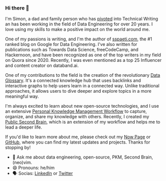 ### Hi there 👋

I'm Simon, a dad and family person who has [pivoted](https://youtu.be/dNASkBuhPy0) into Technical Writing an has been working in the field of Data Engineering for over 20 years. I love using my skills to make a positive impact on the world around me.

One of my passions is writing, and I'm the author of [sspaeti.com](https://sspaeti.com), the #1 ranked blog on Google for Data Engineering. I've also written for publications such as Towards Data Science, freeCodeCamp, and Hackernoon, and have been recognized as one of the top writers in my field on Quora since 2020. Recently, I was even mentioned as a top 25 Influencer and content creator on databand.ai.

One of my contributions to the field is the creation of the revolutionary [Data Glossary](https://glossary.airbyte.com/). It's a connected knowledge hub that uses backlinks and interactive graphs to help users learn in a connected way. Unlike traditional approaches, it allows users to dive deeper and explore topics in a more meaningful way.

I'm always excited to learn about new open-source technologies, and I use an extensive [Personal Knowledge Management Workflow](https://www.sspaeti.com/blog/pkm-workflow-for-a-deeper-life/) to capture, organize, and share my knowledge with others. Recently, I created my [Public Second Brain](https://brain.sspaeti.com/), which is an extension of my workflow and helps me to lead a deeper life.

If you'd like to learn more about me, please check out my [Now Page](https://now.sspaeti.com) or [GitHub](https://github.sspaeti.com), where you can find my latest updates and projects. Thanks for stopping by!


- 💬 Ask me about data engineering, open-source, PKM, Second Brain, (neo)vim.
- 😄 Pronouns: he/him
- 🗣 Socias: [LinkedIn](https://www.linkedin.com/in/sspaeti/) or [Twitter](https://twitter.com/sspaeti)

<!-- Does not include sspaeti-com organization where all my stars are :)

<p align="left"> 
  <img alt="Top Langs" height="150px" src="https://github-readme-stats.vercel.app/api/top-langs/?username=sspaeti&layout=compact&show_icons=true&theme=gruvbox&count_private=true" />
  <img alt="github stats" height="150px" src="https://github-readme-stats.vercel.app/api?username=sspaeti&theme=gruvbox&show_icons=true&count_private=true" />
</p>


![](second-brain-sspaeti.com.jpeg)

Here are some ideas to get you started:

- 🔭 I’m currently working on see on my [Now Page](https://www.sspaeti.com/now/).
- 🌱 I’m currently learning see on my [Now Page](https://www.sspaeti.com/now/).
- 👯 I am a [top viewed writer](https://www.quora.com/topic/Data-Engineering/writers) at Quora. 
- 🤔 I’m looking for help with ...
- 📫 How to reach me: ...
- 😄 Pronouns: he/him
- ⚡ Fun fact: ...
-->
